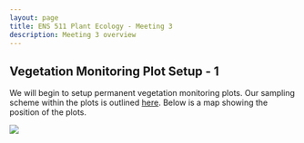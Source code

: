 ```yaml
---
layout: page
title: ENS 511 Plant Ecology - Meeting 3
description: Meeting 3 overview
---
```


## Vegetation Monitoring Plot Setup - 1

We will begin to setup permanent vegetation monitoring plots. 
Our sampling scheme within the plots is outlined [here](sample_design.html).
Below is a map showing the position of the plots.

![](veg_plots_img.png)